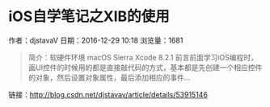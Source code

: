 # iOS自学笔记之XIB的使用
作者：djstavaV
日期：2016-12-29 10:18
浏览量：1681
> 简介：软硬件环境
macOS Sierra
Xcode 8.2.1
前言前面学习iOS编程时，画UI控件的时候用的都是直接敲代码的方式，基本都是先创建一个相应控件的对象，然后设置对象属性，最后添加相应的事件...

 链接：http://blog.csdn.net/djstavav/article/details/53915146
